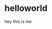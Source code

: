# helloworld
<html>
  <head> 
    <title> hey </title>
  </head>
  <body>
    hey this is me
  </body>
</html>
  
